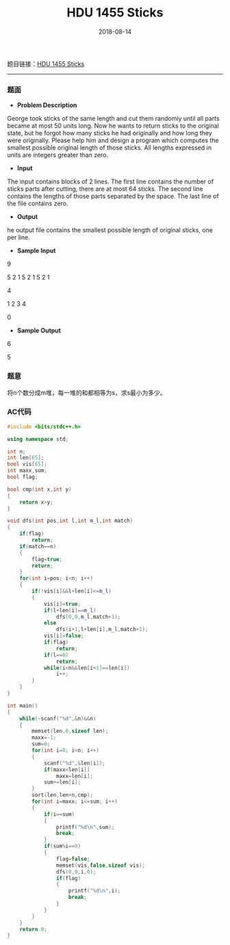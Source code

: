 ﻿---
layout: post
title: HDU 1455 Sticks
date: 2018-08-14 
tag: HDU
---

题目链接：[HDU 1455 Sticks](http://acm.hdu.edu.cn/showproblem.php?pid=1455)

-------------------
### 题面
* **Problem Description**

George took sticks of the same length and cut them randomly until all parts became at most 50 units long. Now he wants to return sticks to the original state, but he forgot how many sticks he had originally and how long they were originally. Please help him and design a program which computes the smallest possible original length of those sticks. All lengths expressed in units are integers greater than zero. 

* **Input**

The input contains blocks of 2 lines. The first line contains the number of sticks parts after cutting, there are at most 64 sticks. The second line contains the lengths of those parts separated by the space. The last line of the file contains zero.

* **Output**

he output file contains the smallest possible length of original sticks, one per line. 

* **Sample Input**

9

5 2 1 5 2 1 5 2 1

4

1 2 3 4

0

* **Sample Output**

6

5

### 题意

将n个数分成m堆，每一堆的和都相等为s，求s最小为多少。 

### AC代码
``` c++
#include <bits/stdc++.h>

using namespace std;

int n;
int len[65];
bool vis[65];
int maxx,sum;
bool flag;

bool cmp(int x,int y)
{
    return x>y;
}

void dfs(int pos,int l,int m_l,int match)
{
    if(flag)
        return;
    if(match==n)
    {
        flag=true;
        return;
    }
    for(int i=pos; i<n; i++)
    {
        if(!vis[i]&&l+len[i]<=m_l)
        {
            vis[i]=true;
            if(l+len[i]==m_l)
                dfs(0,0,m_l,match+1);
            else
                dfs(i+1,l+len[i],m_l,match+1);
            vis[i]=false;
            if(flag)
                return;
            if(l==0)
                return;
            while(i<n&&len[i+1]==len[i])
                i++;
        }
    }
}

int main()
{
    while(~scanf("%d",&n)&&n)
    {
        memset(len,0,sizeof len);
        maxx=-1;
        sum=0;
        for(int i=0; i<n; i++)
        {
            scanf("%d",&len[i]);
            if(maxx<len[i])
                maxx=len[i];
            sum+=len[i];
        }
        sort(len,len+n,cmp);
        for(int i=maxx; i<=sum; i++)
        {
            if(i==sum)
            {
                printf("%d\n",sum);
                break;
            }
            if(sum%i==0)
            {
                flag=false;
                memset(vis,false,sizeof vis);
                dfs(0,0,i,0);
                if(flag)
                {
                    printf("%d\n",i);
                    break;
                }
            }
        }
    }
    return 0;
}
```